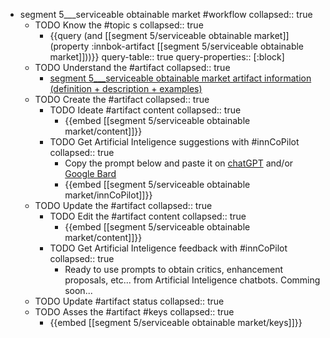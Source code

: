 
- segment 5___serviceable obtainable market #workflow
   collapsed:: true
  - TODO Know the #topic s
    collapsed:: true
    - {{query (and [[segment 5/serviceable obtainable market]] (property :innbok-artifact [[segment 5/serviceable obtainable market]]))}}
      query-table:: true
      query-properties:: [:block]
  - TODO Understand the #artifact
    collapsed:: true
    - [segment 5___serviceable obtainable market artifact information (definition + description + examples)](https://go.innbok.com/#/page/innBoK%2Fsegment-%28id%29%2Fserviceable-obtainable-market%2Finfo)
  - TODO Create the #artifact
     collapsed:: true
    - TODO Ideate #artifact content
      collapsed:: true
      - {{embed [[segment 5/serviceable obtainable market/content]]}}
    - TODO Get Artificial Inteligence suggestions with #innCoPilot
      collapsed:: true
      - Copy the prompt below and paste it on [chatGPT](https://chat.openai.com) and/or [Google Bard](https://bard.google.com/chat)
      - {{embed [[segment 5/serviceable obtainable market/innCoPilot]]}}
  - TODO Update the #artifact
    collapsed:: true
    - TODO Edit the #artifact content
     collapsed:: true
      - {{embed [[segment 5/serviceable obtainable market/content]]}}
    - TODO Get Artificial Inteligence feedback with #innCoPilot
      collapsed:: true
      - Ready to use prompts to obtain critics, enhancement proposals, etc... from Artificial Inteligence chatbots. Comming soon...
  - TODO Update #artifact status
    collapsed:: true
  - TODO Asses the #artifact #keys
    collapsed:: true
    - {{embed [[segment 5/serviceable obtainable market/keys]]}}








